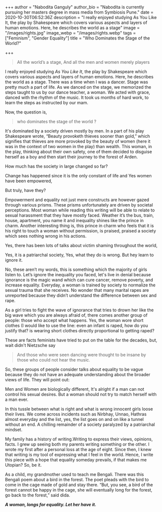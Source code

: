 +++
author = "Nabodita Ganguly"
author_bio = "Nabodita is currently pursuing her masters degree in mass media from Symbiosis Pune."
date = 2020-10-30T06:52:36Z
description = "I really enjoyed studying As You Like It, the play by Shakespeare which covers various aspects and layers of human emotions. Here, he describes the world as a stage"
image = "/images/rights.jpg"
image_webp = "/images/rights.webp"
tags = ["Feminism", "Gender Equality"]
title = "Who Dominates the Stage of the World?"

+++
> All the world’s a stage, And all the men and women merely players

I really enjoyed studying _As You Like It_, the play by Shakespeare which covers various aspects and layers of human emotions. Here, he describes the world as a stage. There was a time when I was a dancer. Stage was pretty much a part of life. As we danced on the stage, we memorized the steps taught to us by our dance teacher, a woman. We acted with grace, danced with the rhythm of the music. It took us months of hard work, to learn the steps as instructed by our mam.

Now, the question is,

> who dominates the stage of the world ?

It's dominated by a society driven mostly by men. In a part of his play Shakespeare wrote, “Beauty provoketh thieves sooner than gold,” which signifies that thieves are more provoked by the beauty of women (here it was in the context of two women in the play) than wealth. This woman, in the play, thinking about their own safety, one of them decided to disguise herself as a boy and then start their journey to the forest of Arden.

How much has the society in large changed so far?

Change has happened since it is the only constant of life and Yes women have been empowered,

But truly, have they?

Empowerment and equality not just mere constructs are however gazed through various prisms. These prisms unfortunately are driven by societal perceptions. Most woman while reading this writing will be able to relate to sexual harassment that they have mostly faced. Weather it’s the bus, train, house, apartment, you name it and inequality shines like the prince in charm. Another interesting thing is, this prince in charm who feels that it is his right to touch a woman without permission, is praised, praised a society which sees nothing wrong in his actions.

Yes, there has been lots of talks about victim shaming throughout the world,

Yes, it is a patriarchal society, Yes, what they do is wrong. But hey learn to ignore it.

No, these aren’t my words, this is something which the majority of girls listen to. Let’s ignore the inequality you faced, let's live in denial because ignorance is the magic wand which can cure cancer, remove poverty, and increase equality. Everyday, a woman is trained by society to normalize the sexual trauma that she receives. No wonder that many marital rapes are unreported because they didn’t understand the difference between sex and rape.

As a girl tries to fight the wave of ignorance that tries to drown her like the big wave which you are always afraid of, there comes another group of people: those who accept what happens. Yes, the woman wore short clothes (I would like to use the line: even an infant is raped, how do you justify that? is wearing short clothes directly proportional to getting raped?

These are facts feminists have tried to put on the table for the decades, but, wait didn't Nietzsche say

> And those who were seen dancing were thought to be insane by those who could not hear the music.

So, these groups of people consider talks about equality to be vague because they do not have an adequate understanding about the broader views of life. They will point out:

Men and Women are biologically different, It's alright if a man can not control his sexual desires. But a woman should not try to match herself with a man ever.

In this tussle between what is right and what is wrong innocent girls loose their lives. We come across incidents such as Nirbhay, Unnao, Hathras almost everyday and the list, yes, the list goes on and on like a tunnel without an end. A chilling remainder of a society paralyzed by a patriarchal mindset.

My family has a history of writing.Writing to express their views, opinions, facts. I grew up seeing both my parents writing something or the other. I wrote my first after a personal loss at the age of eight. Since then, I knew that writing is my tool of expressing what I feel in the world. Hence, I write this piece with a hope that equality someday prevails, if that makes me Utopian? So, be it.

As a child, my grandmother used to teach me Bengali. There was this Bengali poem about a bird in the forest. The poet pleads with the bird to come in the cage made of gold and stay there. “But, you see, a bird of the forest cannot be happy in the cage, she will eventually long for the forest, go back to the forest,” said dida.

**_A woman, longs for equality. Let her have it._**